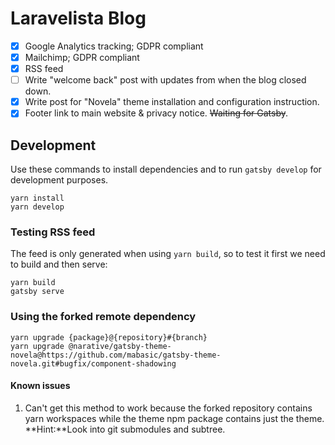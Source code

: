 # Laravelista Blog

- [x] Google Analytics tracking; GDPR compliant
- [x] Mailchimp; GDPR compliant
- [x] RSS feed
- [ ] Write "welcome back" post with updates from when the blog closed down.
- [x] Write post for "Novela" theme installation and configuration instruction.
- [x] Footer link to main website & privacy notice. ~~Waiting for Gatsby~~.

## Development

Use these commands to install dependencies and to run `gatsby develop` for development purposes.

```
yarn install
yarn develop
```

### Testing RSS feed

The feed is only generated when using `yarn build`, so to test it first we need to build and then serve:

```
yarn build
gatsby serve
```

### Using the forked remote dependency

```
yarn upgrade {package}@{repository}#{branch}
yarn upgrade @narative/gatsby-theme-novela@https://github.com/mabasic/gatsby-theme-novela.git#bugfix/component-shadowing
```

#### Known issues

1. Can't get this method to work because the forked repository contains yarn workspaces while the theme npm package contains just the theme. **Hint:**Look into git submodules and subtree.
